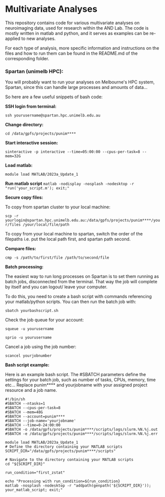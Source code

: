 # Multivariate Analyses

This repository contains code for various multivariate analyses on neuroimaging data, used for research within the AND Lab.
The code is mostly written in matlab and python, and it serves as examples can be re-applied to new analyses.

For each type of analysis, more specific information and instructions on the files and how to run them can be found in the README.md of the corresponding folder.

### Spartan (unimelb HPC):

You will probably want to run your analyses on Melbourne's HPC system, Spartan, since this can handle large processes and amounts of data...

So here are a few useful snippets of bash code:


__SSH login from terminal:__

```ssh yourusername@spartan.hpc.unimelb.edu.au```

__Change directory:__

```cd /data/gpfs/projects/punim****```


__Start interactive session:__

```sinteractive -p interactive --time=05:00:00 --cpus-per-task=8 --mem=32G```

__Load matlab:__

```module load MATLAB/2023a_Update_1```

__Run matlab script__
```matlab -nodisplay -nosplash -nodesktop -r "run('your_script.m'); exit;"```

__Secure copy files:__

To copy from spartan cluster to your local machine:

```scp -r yourlogin@spartan.hpc.unimelb.edu.au:/data/gpfs/projects/punim****/your/files /your/local/file/path```

To copy from your local machine to spartan, switch the order of the filepaths i.e. put the local path first, and spartan path second.

__Compare files:__

```cmp -s /path/to/first/file /path/to/second/file```

__Batch processing:__

The easiest way to run long processes on Spartan is to set them running as batch jobs, disconnected from the terminal. That way the job will complete by itself and you can logout/ leave your computer.

To do this, you need to create a bash script with commands referencing your matlab/python scripts. You can then run the batch job with:

```sbatch yourbashscript.sh```

Check the job queue for your account:

```squeue -u yourusername```

```sprio -u yourusername```

Cancel a job using the job number:

```scancel yourjobnumber```


__Bash script example:__

Here is an example bash script. The #SBATCH parameters define the settings for your batch job, such as number of tasks, CPUs, memory, time etc... Replace punim**** and yourjobname with your assigned project resource and a job name.

```
#!/bin/sh
#SBATCH --ntasks=1
#SBATCH --cpus-per-task=8
#SBATCH --mem=48G
#SBATCH --account=punim****
#SBATCH --job-name='yourjobname'
#SBATCH --time=0-24:00:00
#SBATCH -o /data/gpfs/projects/punim****/scripts/logs/slurm.%N.%j.out
#SBATCH -e /data/gpfs/projects/punim****/scripts/logs/slurm.%N.%j.err

module load MATLAB/2023a_Update_1
# Define the directory containing your MATLAB scripts
SCRIPT_DIR="/data/gpfs/projects/punim****/scripts"

# Navigate to the directory containing your MATLAB scripts
cd "${SCRIPT_DIR}"

run_condition="first_zstat"

echo "Processing with run_condition=${run_condition}
matlab -nosplash -nodesktop -r "addpath(genpath('${SCRIPT_DIR}')); your_matlab_script; exit;"
```
